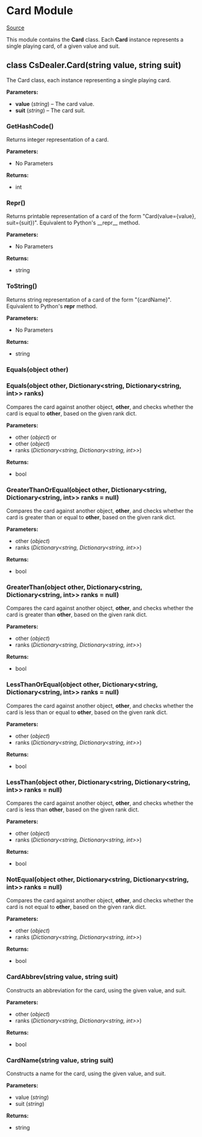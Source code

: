 # Card Module

[Source](https://github.com/AaronL87/CsDealer/blob/master/CsDealer/Card.cs)

This module contains the  **Card**  class. Each  **Card**  instance represents a single playing card, of a given value and suit.

## class CsDealer.Card(string value, string suit)

The Card class, each instance representing a single playing card.

**Parameters:**
- **value**  (_string_) – The card value.
- **suit**  (_string_) – The card suit.

### GetHashCode()

Returns integer representation of a card.

**Parameters:**
- No Parameters

**Returns:**
- int

### Repr()

Returns printable representation of a card of the form "Card(value={value}, suit={suit})". Equivalent to Python's \_\_repr\_\_ method.

**Parameters:**
- No Parameters

**Returns:**
- string

### ToString()

Returns string representation of a card of the form "{cardName}". Equivalent to Python's __repr__ method.

**Parameters:**
- No Parameters

**Returns:**
- string

### Equals(object other)
### Equals(object other, Dictionary\<string, Dictionary\<string, int>> ranks)

Compares the card against another object,  **other**, and checks whether the card is equal to  **other**, based on the given rank dict.

**Parameters:**
- other (_object_) 
or
- other (_object_)
- ranks (_Dictionary\<string, Dictionary\<string, int>>_)

**Returns:**
- bool

### GreaterThanOrEqual(object other, Dictionary\<string, Dictionary\<string, int>> ranks = null)

Compares the card against another object,  **other**, and checks whether the card is greater than or equal to  **other**, based on the given rank dict.

**Parameters:**
- other (_object_)
- ranks (_Dictionary\<string, Dictionary\<string, int>>_)

**Returns:**
- bool

### GreaterThan(object other, Dictionary\<string, Dictionary\<string, int>> ranks = null)

Compares the card against another object,  **other**, and checks whether the card is greater than  **other**, based on the given rank dict.

**Parameters:**
- other (_object_)
- ranks (_Dictionary\<string, Dictionary\<string, int>>_)

**Returns:**
- bool

### LessThanOrEqual(object other, Dictionary\<string, Dictionary\<string, int>> ranks = null)

Compares the card against another object,  **other**, and checks whether the card is less than or equal to  **other**, based on the given rank dict.

**Parameters:**
- other (_object_)
- ranks (_Dictionary\<string, Dictionary\<string, int>>_)

**Returns:**
- bool

### LessThan(object other, Dictionary\<string, Dictionary\<string, int>> ranks = null)

Compares the card against another object,  **other**, and checks whether the card is less than  **other**, based on the given rank dict.

**Parameters:**
- other (_object_)
- ranks (_Dictionary\<string, Dictionary\<string, int>>_)

**Returns:**
- bool

### NotEqual(object other, Dictionary\<string, Dictionary\<string, int>> ranks = null)
Compares the card against another object,  **other**, and checks whether the card is not equal to  **other**, based on the given rank dict.

**Parameters:**
- other (_object_)
- ranks (_Dictionary\<string, Dictionary\<string, int>>_)

**Returns:**
- bool

### CardAbbrev(string value, string suit)
Constructs an abbreviation for the card, using the given value, and suit.

**Parameters:**
- other (_object_)
- ranks (_Dictionary\<string, Dictionary\<string, int>>_)

**Returns:**
- bool

### CardName(string value, string suit)
Constructs a name for the card, using the given value, and suit.

**Parameters:**
- value (_string_)
- suit (_string_)

**Returns:**
- string
